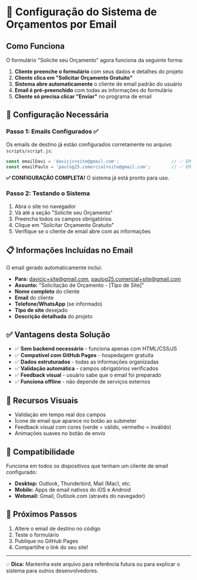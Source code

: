 # 📧 Configuração do Sistema de Orçamentos por Email

## Como Funciona

O formulário "Solicite seu Orçamento" agora funciona da seguinte forma:

1. **Cliente preenche o formulário** com seus dados e detalhes do projeto
2. **Cliente clica em "Solicitar Orçamento Gratuito"**
3. **Sistema abre automaticamente** o cliente de email padrão do usuário
4. **Email é pré-preenchido** com todas as informações do formulário
5. **Cliente só precisa clicar "Enviar"** no programa de email

## 🔧 Configuração Necessária

### Passo 1: Emails Configurados ✅

Os emails de destino já estão configurados corretamente no arquivo `scripts/script.js`:

```javascript
const emailDavi = 'davicjc+site@gmail.com';                    // ✅ EMAIL DO DAVI
const emailPaulo = 'paulog25.comercial+site@gmail.com';        // ✅ EMAIL DO PAULO
```

**✅ CONFIGURAÇÃO COMPLETA!** O sistema já está pronto para uso.

### Passo 2: Testando o Sistema

1. Abra o site no navegador
2. Vá até a seção "Solicite seu Orçamento"
3. Preencha todos os campos obrigatórios
4. Clique em "Solicitar Orçamento Gratuito"
5. Verifique se o cliente de email abre com as informações

## 📋 Informações Incluídas no Email

O email gerado automaticamente inclui:

- **Para:** davicjc+site@gmail.com, paulog25.comercial+site@gmail.com
- **Assunto:** "Solicitação de Orçamento - [Tipo de Site]"
- **Nome completo** do cliente
- **Email** do cliente  
- **Telefone/WhatsApp** (se informado)
- **Tipo de site** desejado
- **Descrição detalhada** do projeto

## ✅ Vantagens desta Solução

- ✅ **Sem backend necessário** - funciona apenas com HTML/CSS/JS
- ✅ **Compatível com GitHub Pages** - hospedagem gratuita
- ✅ **Dados estruturados** - todas as informações organizadas
- ✅ **Validação automática** - campos obrigatórios verificados
- ✅ **Feedback visual** - usuário sabe que o email foi preparado
- ✅ **Funciona offline** - não depende de serviços externos

## 🎨 Recursos Visuais

- Validação em tempo real dos campos
- Ícone de email que aparece no botão ao submeter
- Feedback visual com cores (verde = válido, vermelho = inválido)
- Animações suaves no botão de envio

## 📱 Compatibilidade

Funciona em todos os dispositivos que tenham um cliente de email configurado:
- **Desktop:** Outlook, Thunderbird, Mail (Mac), etc.
- **Mobile:** Apps de email nativos do iOS e Android
- **Webmail:** Gmail, Outlook.com (através do navegador)

## 🚀 Próximos Passos

1. Altere o email de destino no código
2. Teste o formulário
3. Publique no GitHub Pages
4. Compartilhe o link do seu site!

---

💡 **Dica:** Mantenha este arquivo para referência futura ou para explicar o sistema para outros desenvolvedores.
